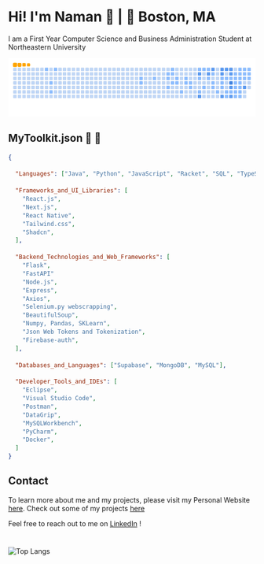 # Hi! I'm Naman 👋   |   📍 Boston, MA

I am a First Year Computer Science and Business Administration Student at Northeastern University 

![snake gif](https://github.com/naman0r/naman0r/blob/output/ocean.gif)


## MyToolkit.json              🧰 👾

```json
{

  "Languages": ["Java", "Python", "JavaScript", "Racket", "SQL", "TypeScript"],

  "Frameworks_and_UI_Libraries": [
    "React.js",
    "Next.js",
    "React Native",
    "Tailwind.css",
    "Shadcn",
  ],

  "Backend_Technologies_and_Web_Frameworks": [
    "Flask",
    "FastAPI"
    "Node.js",
    "Express",
    "Axios",
    "Selenium.py webscrapping",
    "BeautifulSoup",
    "Numpy, Pandas, SKLearn",
    "Json Web Tokens and Tokenization",
    "Firebase-auth",
  ],

  "Databases_and_Languages": ["Supabase", "MongoDB", "MySQL"],

  "Developer_Tools_and_IDEs": [
    "Eclipse",
    "Visual Studio Code",
    "Postman",
    "DataGrip",
    "MySQLWorkbench",
    "PyCharm",
    "Docker",
  ]
}

```



## Contact 
To learn more about me and my projects, please visit my Personal Website [here](https://namanrusia.com). Check out some of my projects [here](https://namanrusia.com/projects)

Feel free to reach out to me on [LinkedIn](https://www.linkedin.com/in/namanrusia/) !

# 
![Top Langs](https://github-readme-stats.vercel.app/api/top-langs/?username=naman0r&layout=compact)
